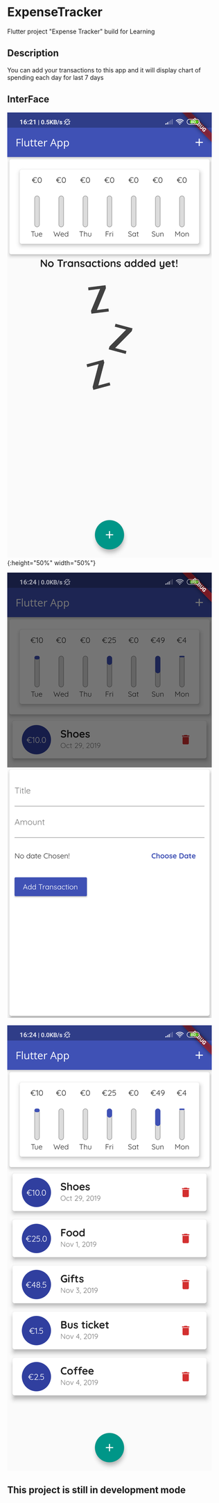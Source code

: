 # ExpenseTracker

Flutter project "Expense Tracker" build for Learning

## Description

You can add your transactions to this app and it will display chart of spending each day for last 7 days

## InterFace

![App ScreeShot1](/screenshots/app.png){:height="50%" width="50%"}

![App ScreeShot2](/screenshots/app2.png)

![App ScreeShot3](/screenshots/app3.png)

## This project is still in development mode 

